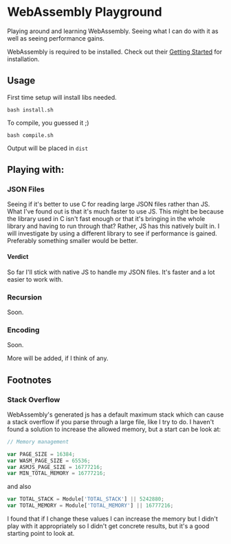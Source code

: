 # WebAssembly Playground

Playing around and learning WebAssembly. Seeing what I can do with it as well
as seeing performance gains.

WebAssembly is required to be installed. Check out their
[Getting Started](http://webassembly.org/getting-started/developers-guide/)
for installation.

## Usage

First time setup will install libs needed.

    bash install.sh

To compile, you guessed it ;)

    bash compile.sh

Output will be placed in `dist`

## Playing with:

### JSON Files
Seeing if it's better to use C for reading large JSON files rather than JS.
What I've found out is that it's much faster to use JS. This might be because
the library used in C isn't fast enough or that it's bringing in the whole
library and having to run through that? Rather, JS has this natively built in.
I will investigate by using a different library to see if performance is gained.
Preferably something smaller would be better.

#### Verdict
So far I'll stick with native JS to handle my JSON files. It's faster and a lot
easier to work with.

### Recursion
Soon.

### Encoding
Soon.

More will be added, if I think of any.

## Footnotes

### Stack Overflow

WebAssembly's generated js has a default maximum stack which can cause a
stack overflow if you parse through a large file, like I try to do. I haven't
found a solution to increase the allowed memory, but a start can be look at:

```javascript
// Memory management

var PAGE_SIZE = 16384;
var WASM_PAGE_SIZE = 65536;
var ASMJS_PAGE_SIZE = 16777216;
var MIN_TOTAL_MEMORY = 16777216;
```

and also

```javascript
var TOTAL_STACK = Module['TOTAL_STACK'] || 5242880;
var TOTAL_MEMORY = Module['TOTAL_MEMORY'] || 16777216;
```

I found that if I change these values I can increase the memory but I didn't
play with it appropriately so I didn't get concrete results, but it's a good
starting point to look at.
